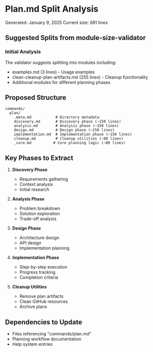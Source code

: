 # Plan.md Split Analysis
Generated: January 9, 2025
Current size: 681 lines

## Suggested Splits from module-size-validator

### Initial Analysis
The validator suggests splitting into modules including:
- examples.md (3 lines) - Usage examples
- clean-cleanup-plan-artifacts.md (255 lines) - Cleanup functionality
- Additional modules for different planning phases

## Proposed Structure
```
commands/
  plan/
    .meta.md           # Directory metadata
    discovery.md       # Discovery phase (~150 lines)
    analysis.md        # Analysis phase (~150 lines)
    design.md          # Design phase (~150 lines)
    implementation.md  # Implementation phase (~150 lines)
    cleanup.md         # Cleanup utilities (~80 lines)
    _core.md          # Core planning logic (~80 lines)
```

## Key Phases to Extract
1. **Discovery Phase**
   - Requirements gathering
   - Context analysis
   - Initial research

2. **Analysis Phase**
   - Problem breakdown
   - Solution exploration
   - Trade-off analysis

3. **Design Phase**
   - Architecture design
   - API design
   - Implementation planning

4. **Implementation Phase**
   - Step-by-step execution
   - Progress tracking
   - Completion criteria

5. **Cleanup Utilities**
   - Remove plan artifacts
   - Clean GitHub resources
   - Archive plans

## Dependencies to Update
- Files referencing "commands/plan.md"
- Planning workflow documentation
- Help system entries